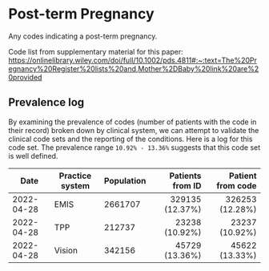 # Post-term Pregnancy

Any codes indicating a post-term pregnancy.

Code list from supplementary material for this paper: https://onlinelibrary.wiley.com/doi/full/10.1002/pds.4811#:~:text=The%20Pregnancy%20Register%20lists%20and,Mother%2DBaby%20link%20are%20provided

## Prevalence log

By examining the prevalence of codes (number of patients with the code in their record) broken down by clinical system, we can attempt to validate the clinical code sets and the reporting of the conditions. Here is a log for this code set. The prevalence range `10.92% - 13.36%` suggests that this code set is well defined.

| Date       | Practice system | Population | Patients from ID | Patient from code |
| ---------- | --------------- | ---------- | ---------------: | ----------------: |
| 2022-04-28 | EMIS            |  2661707   | 329135 (12.37%)  |  326253 (12.28%)  |
| 2022-04-28 | TPP             |  212737    |  23238 (10.92%)  |   23237 (10.92%)  |
| 2022-04-28 | Vision          |  342156    |  45729 (13.36%)  |   45622 (13.33%)  |
